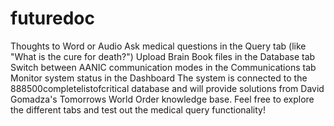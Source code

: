 # futuredoc
Thoughts to Word or Audio 
Ask medical questions in the Query tab (like "What is the cure for death?")
Upload Brain Book files in the Database tab
Switch between AANIC communication modes in the Communications tab
Monitor system status in the Dashboard
The system is connected to the 888500completelistofcritical database and will provide solutions from David Gomadza's Tomorrows World Order knowledge base. Feel free to explore the different tabs and test out the medical query functionality!
